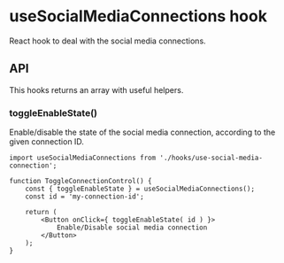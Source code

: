 # useSocialMediaConnections hook

React hook to deal with the social media connections.

## API 

This hooks returns an array with useful helpers.

### toggleEnableState()

Enable/disable the state of the social media connection, according to the given connection ID.

```es6
import useSocialMediaConnections from './hooks/use-social-media-connection';

function ToggleConnectionControl() {
	const { toggleEnableState } = useSocialMediaConnections();
	const id = 'my-connection-id';

	return (
		<Button onClick={ toggleEnableState( id ) }>
			Enable/Disable social media connection
		</Button>
	);
}
```
